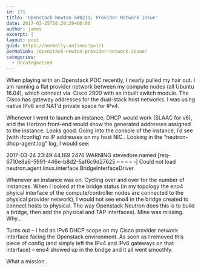 ```yaml
---
id: 171
title: 'Openstack Newton &#8211; Provider Network Issue'
date: 2017-03-25T16:20:29+00:00
author: james
excerpt: |
layout: post
guid: https://normally.online/?p=171
permalink: /openstack-newton-provider-network-issue/
categories:
  - Uncategorized
---
```

When playing with an Openstack POC recently, I nearly pulled my hair out. I am running a flat provider network between my compute nodes (all Ubuntu 16.04), which connect via  Cisco 2900 with an inbuilt switch module. The Cisco has gateway addresses for the dual-stack host networks. I was using native IPv6 and NAT&#8217;d private space for IPv4.

Whenever I went to launch an instance, DHCP would work (SLAAC for v6), and the Horizon front-end would show the generated addresses assigned to the instance. Looks good. Going into the console of the instance, I&#8217;d see (with ifconfig) no IP addresses on my host NIC.. Looking in the &#8220;neutron-dhcp-agent.log&#8221; log, I would see:

2017-03-24 23:49:44.169 2476 WARNING stevedore.named [req-6710e8a6-5991-446e-b8d2-5af6c9d27625 &#8211; &#8211; &#8211; &#8211; -] Could not load neutron.agent.linux.interface.BridgeInterfaceDriver

Whenever an instance was on. Cycling over and over for the number of instances. When I looked at the bridge status (in my topology the eno4 phyical interface of the compute/controller nodes are connected to the physical provider network), I would not see eno4 in the bridge created to connect hosts to physical. The way Openstack Neutron does this is to build a bridge, then add the physical and TAP interfaces). Mine was missing. Why&#8230;

Turns out &#8211; I had an IPv6 DHCP scope on my Cisco provider network interface facing the Openstack environment. As soon as I removed this piece of config (and simply left the IPv4 and IPv6 gateways on that interface) &#8211; eno4 showed up in the bridge and it all went smoothly.

What a mission.